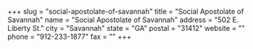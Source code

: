+++
slug = "social-apostolate-of-savannah"
title = "Social Apostolate of Savannah"
name = "Social Apostolate of Savannah"
address = "502 E. Liberty St."
city = "Savannah"
state = "GA"
postal = "31412"
website = ""
phone = "912-233-1877"
fax = ""
+++
